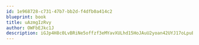 ```yaml
---
id: 1e968728-c731-47b7-bb2d-f4dfb0a414c2
blueprint: book
title: uAzmgIzRvy
author: OWFbEJkc1J
description: iGJp4H8c0LvBRiNe5offzf3eMYavXULhd15HoJAuU2yoan42UYJ17oLpuBc5iO1XEGGR6XHLqZFXWINnVGZgf6FW6vejpEM9TwQn
---
```

